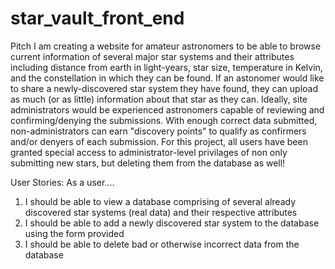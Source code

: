 # star_vault_front_end

Pitch
I am creating a website for amateur astronomers to be able to browse current information of several major star systems and their attributes including distance from earth in light-years, star size, temperature in Kelvin, and the constellation in which they can be found. If an astonomer would like to share a newly-discovered star system they have found, they can upload as much (or as little) information about that star as they can. Ideally, site administrators would be experienced astronomers capable of reviewing and confirming/denying the submissions. With enough correct data submitted, non-administrators can earn "discovery points" to qualify as confirmers and/or denyers of each submission. For this project, all users have been granted special access to administrator-level privilages of non only submitting new stars, but deleting them from the database as well! 

User Stories: As a user....

1. I should be able to view a database comprising of several already discovered star systems (real data) and their respective attributes
2. I should be able to add a newly discovered star system to the database using the form provided
3. I should be able to delete bad or otherwise incorrect data from the database
